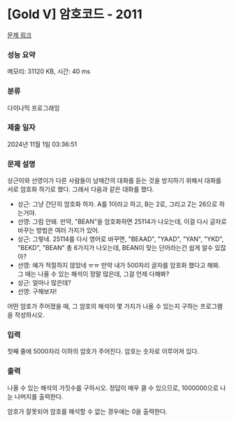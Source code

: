 # [Gold V] 암호코드 - 2011 

[문제 링크](https://www.acmicpc.net/problem/2011) 

### 성능 요약

메모리: 31120 KB, 시간: 40 ms

### 분류

다이나믹 프로그래밍

### 제출 일자

2024년 11월 1일 03:36:51

### 문제 설명

<p>상근이와 선영이가 다른 사람들이 남매간의 대화를 듣는 것을 방지하기 위해서 대화를 서로 암호화 하기로 했다. 그래서 다음과 같은 대화를 했다.</p>

<ul>
	<li>상근: 그냥 간단히 암호화 하자. A를 1이라고 하고, B는 2로, 그리고 Z는 26으로 하는거야.</li>
	<li>선영: 그럼 안돼. 만약, "BEAN"을 암호화하면 25114가 나오는데, 이걸 다시 글자로 바꾸는 방법은 여러 가지가 있어.</li>
	<li>상근: 그렇네. 25114를 다시 영어로 바꾸면, "BEAAD", "YAAD", "YAN", "YKD", "BEKD", "BEAN" 총 6가지가 나오는데, BEAN이 맞는 단어라는건 쉽게 알수 있잖아?</li>
	<li>선영: 예가 적절하지 않았네 ㅠㅠ 만약 내가 500자리 글자를 암호화 했다고 해봐. 그 때는 나올 수 있는 해석이 정말 많은데, 그걸 언제 다해봐?</li>
	<li>상근: 얼마나 많은데?</li>
	<li>선영: 구해보자!</li>
</ul>

<p>어떤 암호가 주어졌을 때, 그 암호의 해석이 몇 가지가 나올 수 있는지 구하는 프로그램을 작성하시오.</p>

### 입력 

 <p>첫째 줄에 5000자리 이하의 암호가 주어진다. 암호는 숫자로 이루어져 있다.</p>

### 출력 

 <p>나올 수 있는 해석의 가짓수를 구하시오. 정답이 매우 클 수 있으므로, 1000000으로 나눈 나머지를 출력한다.</p>

<p>암호가 잘못되어 암호를 해석할 수 없는 경우에는 0을 출력한다.</p>

